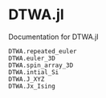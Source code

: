 # DTWA.jl

Documentation for DTWA.jl

```@docs
DTWA.repeated_euler
DTWA.euler_3D
DTWA.spin_array_3D
DTWA.intial_Si
DTWA.J_XYZ
DTWA.Jx_Ising
```